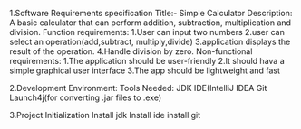 1.Software Requirements specification
Title:- Simple Calculator
Description: A basic calculator that can perform addition, subtraction, multiplication and division.
Function requirements:
  1.User can input two numbers
  2.user can select an operation(add,subtract, multiply,divide)
  3.application displays the result of the operation.
  4.Handle division by zero.
Non-functional requirements:
  1.The application should be user-friendly
  2.It should hava a simple graphical user interface
  3.The app should be lightweight and fast
  
2.Development Environment:
Tools Needed:
  JDK
  IDE(IntelliJ IDEA
  Git
  Launch4j(for converting .jar files to .exe)
  
3.Project Initialization
  Install jdk
  Install ide
  install git
